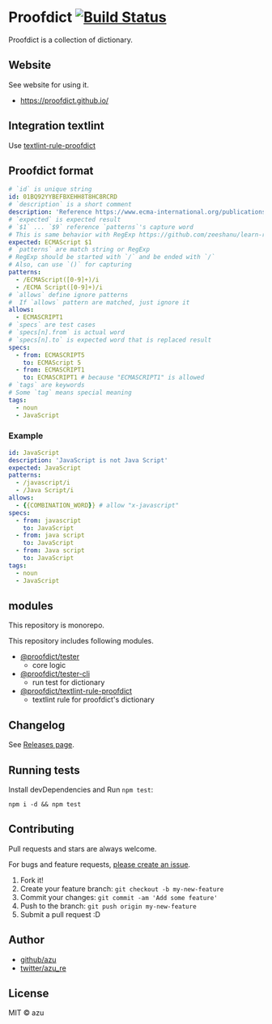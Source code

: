 # Proofdict [![Build Status](https://travis-ci.org/proofdict/proofdict.svg?branch=master)](https://travis-ci.org/proofdict/proofdict)

Proofdict is a collection of dictionary.

## Website

See website for using it.

- <https://proofdict.github.io/>

## Integration textlint

Use [textlint-rule-proofdict](https://github.com/proofdict/textlint-rule-proofdict "textlint-rule-proofdict")

## Proofdict format

```yml
# `id` is unique string
id: 01BQ92YYBEFBXEHH8T8HC8RCRD
# `description` is a short comment
description: 'Reference https://www.ecma-international.org/publications/standards/Ecma-262.htm'
# `expected` is expected result
# `$1` ... `$9` reference `patterns`'s capture word
# This is same behavior with RegExp https://github.com/zeeshanu/learn-regex 
expected: ECMAScript $1
# `patterns` are match string or RegExp
# RegExp should be started with `/` and be ended with `/`
# Also, can use `()` for capturing
patterns:
  - /ECMAScript([0-9]+)/i
  - /ECMA Script([0-9]+)/i
# `allows` define ignore patterns
#  If `allows` pattern are matched, just ignore it
allows:
  - ECMASCRIPT1
# `specs` are test cases
# `specs[n].from` is actual word
# `specs[n].to` is expected word that is replaced result
specs:
  - from: ECMASCRIPT5
    to: ECMAScript 5
  - from: ECMASCRIPT1
    to: ECMASCRIPT1 # because "ECMASCRIPT1" is allowed
# `tags` are keywords
# Some `tag` means special meaning
tags:
  - noun
  - JavaScript
```

### Example

```yaml
id: JavaScript
description: 'JavaScript is not Java Script'
expected: JavaScript
patterns:
  - /javascript/i
  - /Java Script/i
allows:
  - {{COMBINATION_WORD}} # allow "x-javascript"
specs:
  - from: javascript
    to: JavaScript
  - from: java script
    to: JavaScript
  - from: Java script
    to: JavaScript
tags:
  - noun
  - JavaScript
```

## modules

This repository is monorepo.

This repository includes following modules.

- [@proofdict/tester](packages/@proofdict/tester)
    - core logic 
- [@proofdict/tester-cli](packages/@proofdict/tester-cli)
    - run test for dictionary 
- [@proofdict/textlint-rule-proofdict](packages/@proofdict/textlint-rule-proofdict)
    - textlint rule for proofdict's dictionary

## Changelog

See [Releases page](https://github.com/proofdict/proofdict/releases).

## Running tests

Install devDependencies and Run `npm test`:

    npm i -d && npm test

## Contributing

Pull requests and stars are always welcome.

For bugs and feature requests, [please create an issue](https://github.com/proofdict/proofdict/issues).

1. Fork it!
2. Create your feature branch: `git checkout -b my-new-feature`
3. Commit your changes: `git commit -am 'Add some feature'`
4. Push to the branch: `git push origin my-new-feature`
5. Submit a pull request :D

## Author

- [github/azu](https://github.com/azu)
- [twitter/azu_re](https://twitter.com/azu_re)

## License

MIT © azu
